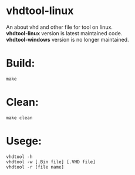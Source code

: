 # vhdtool-linux
An about vhd and other file for tool on linux.  
**vhdtool-linux** version is latest maintained code.  
**vhdtool-windows** version is no longer maintained.  

# Build:
`make`
# Clean:
`make clean`
# Usege:
`vhdtool -h`  
`vhdtool -w [.Bin file] [.VHD file]`  
`vhdtool -r [file name]`  